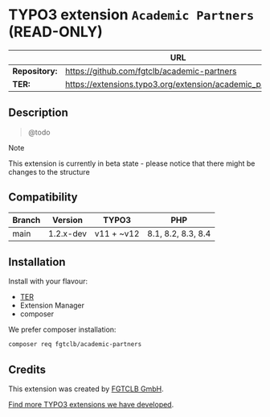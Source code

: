 # TYPO3 extension `Academic Partners` (READ-ONLY)

|                  | URL                                                           |
|------------------|---------------------------------------------------------------|
| **Repository:**  | https://github.com/fgtclb/academic-partners                   |
| **TER:**         | https://extensions.typo3.org/extension/academic_partners/     |


## Description

> @todo

> [!NOTE]
> This extension is currently in beta state - please notice that there might be changes to the structure

## Compatibility

| Branch | Version   | TYPO3      | PHP                |
|--------|-----------|------------|--------------------|
| main   | 1.2.x-dev | v11 + ~v12 | 8.1, 8.2, 8.3, 8.4 |

## Installation

Install with your flavour:

* [TER](https://extensions.typo3.org/extension/academic_partners/)
* Extension Manager
* composer

We prefer composer installation:

```bash
composer req fgtclb/academic-partners
```

## Credits

This extension was created by [FGTCLB GmbH](https://www.fgtclb.com/).

[Find more TYPO3 extensions we have developed](https://github.com/fgtclb/).

